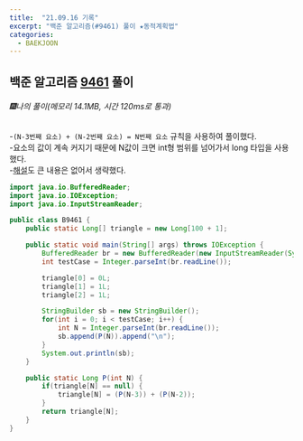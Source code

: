 ```yaml
---
title:  "21.09.16 기록"
excerpt: "백준 알고리즘(#9461) 풀이 ★동적계획법"
categories:
  - BAEKJOON
---
```



## 백준 알고리즘 [9461](https://www.acmicpc.net/problem/9461) 풀이

###### 🎆나의 풀이(메모리 14.1MB, 시간 120ms로 통과)<br/>
-`(N-3번째 요소) + (N-2번째 요소) = N번째 요소` 규칙을 사용하여 풀이했다.<br>
-요소의 값이 계속 커지기 때문에 N값이 크면 int형 범위를 넘어가서 long 타입을 사용했다.<br>
-[해설](https://st-lab.tistory.com/127)도 큰 내용은 없어서 생략했다.<br>

```java
import java.io.BufferedReader;
import java.io.IOException;
import java.io.InputStreamReader;

public class B9461 {
    public static Long[] triangle = new Long[100 + 1];

    public static void main(String[] args) throws IOException {
        BufferedReader br = new BufferedReader(new InputStreamReader(System.in));
        int testCase = Integer.parseInt(br.readLine());

        triangle[0] = 0L;
        triangle[1] = 1L;
        triangle[2] = 1L;

        StringBuilder sb = new StringBuilder();
        for(int i = 0; i < testCase; i++) {
            int N = Integer.parseInt(br.readLine());
            sb.append(P(N)).append("\n");
        }
        System.out.println(sb);
    }

    public static Long P(int N) {
        if(triangle[N] == null) {
            triangle[N] = (P(N-3)) + (P(N-2));
        }
        return triangle[N];
    }
}
```
<br>

